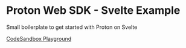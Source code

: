# Proton Web SDK - Svelte Example

Small boilerplate to get started with Proton on Svelte

[CodeSandbox Playground](https://codesandbox.io/s/svelte-proton-demo-pyooy)
